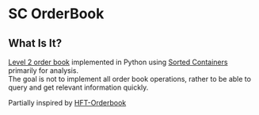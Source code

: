 # SC OrderBook

## What Is It?
[Level 2 order book](https://www.investopedia.com/terms/l/level2.asp) implemented in Python using [Sorted Containers](http://www.grantjenks.com/docs/sortedcontainers/) primarily for analysis.  
The goal is not to implement all order book operations, rather to be able to query and get relevant information quickly.  

Partially inspired by [HFT-Orderbook](https://github.com/Crypto-toolbox/HFT-Orderbook)

